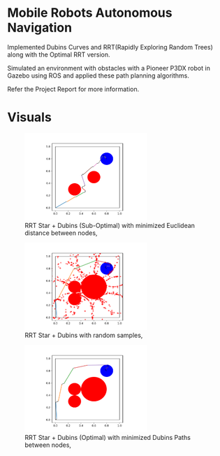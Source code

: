 # Mobile Robots Autonomous Navigation

Implemented Dubins Curves and RRT(Rapidly Exploring Random Trees) along with the Optimal RRT version.

Simulated an environment with obstacles with a Pioneer P3DX robot in Gazebo using ROS and applied these path planning algorithms.

Refer the Project Report for more information.

# Visuals


<figure>
<img src="rrt_star_dubins/Figure2.png" width=280 height=200 />
<figcaption>RRT Star + Dubins (Sub-Optimal) with minimized Euclidean distance between nodes, 
</figcaption>
</figure>

<figure>
<img src="rrt_star_dubins/rrt_star_with_random_samplings.png" width=280 height=200 />
<figcaption> RRT Star + Dubins with random samples, 
</figcaption>
</figure>

<figure>
<img src="rrt_star_dubins/rrtstar_minimized_dubins_paths2.png" width=280 height=200 />
<figcaption> RRT Star + Dubins (Optimal) with minimized Dubins Paths between nodes, 
</figcaption>
</figure>


<br/>
